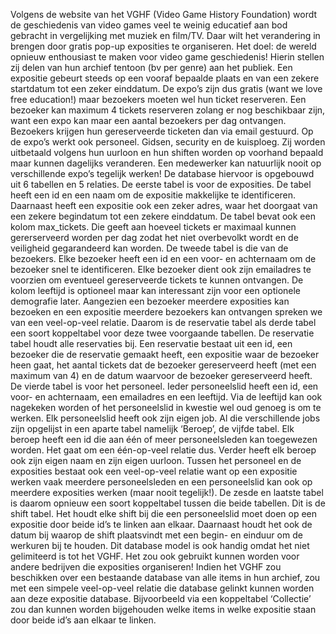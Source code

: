 
Volgens de website van het VGHF (Video Game History Foundation) wordt de geschiedenis van video games veel te weinig educatief aan bod gebracht in vergelijking met muziek en film/TV. Daar wilt het verandering in brengen door gratis pop-up exposities te organiseren. Het doel: de wereld opnieuw enthousiast te maken voor video game geschiedenis! Hierin stellen zij delen van hun archief tentoon (bv per genre) aan het publiek. Een expositie gebeurt steeds op een vooraf bepaalde plaats en van een zekere startdatum tot een zeker einddatum. De expo’s zijn dus gratis (want we love free education!) maar bezoekers moeten wel hun ticket reserveren. Een bezoeker kan maximum 4 tickets reserveren zolang er nog beschikbaar zijn, want een expo kan maar een aantal bezoekers per dag ontvangen. Bezoekers krijgen hun gereserveerde ticketen dan via email gestuurd.
Op de expo’s werkt ook personeel. Gidsen, security en de kuisploeg. Zij worden uitbetaald volgens hun uurloon en hun shiften worden op voorhand bepaald maar kunnen dagelijks veranderen. Een medewerker kan natuurlijk nooit op verschillende expo’s tegelijk werken!
De database hiervoor is opgebouwd uit 6 tabellen en 5 relaties.
De eerste tabel is voor de exposities. De tabel heeft een id en een naam om de expositie makkelijke te identificeren. Daarnaast heeft een expositie ook een zeker adres, waar het doorgaat van een zekere begindatum tot een zekere einddatum. De tabel bevat ook een kolom max_tickets. Die geeft aan hoeveel tickets er maximaal kunnen gererserveerd worden per dag zodat het niet overbevolkt wordt en de veiligheid gegarandeerd kan worden.
De tweede tabel is die van de bezoekers. Elke bezoeker heeft een id en een voor- en achternaam om de bezoeker snel te identificeren. Elke bezoeker dient ook zijn emailadres te voorzien om eventueel gereserveerde tickets te kunnen ontvangen. De kolom leeftijd is optioneel maar kan interessant zijn voor een optionele demografie later.
Aangezien een bezoeker meerdere exposities kan bezoeken en een expositie meerdere bezoekers kan ontvangen spreken we van een veel-op-veel relatie. Daarom is de reservatie tabel als derde tabel een soort koppeltabel voor deze twee voorgaande tabellen. De reservatie tabel houdt alle reservaties bij. Een reservatie bestaat uit een id, een bezoeker die de reservatie gemaakt heeft, een expositie waar de bezoeker heen gaat, het aantal tickets dat de bezoeker gereserveerd heeft (met een maximum van 4) en de datum waarvoor de bezoeker gereserveerd heeft.
De vierde tabel is voor het personeel. Ieder personeelslid heeft een id, een voor- en achternaam, een emailadres en een leeftijd. Via de leeftijd kan ook nagekeken worden of het personeelslid in kwestie wel oud genoeg is om te werken. 
Elk personeelslid heeft ook zijn eigen job. Al die verschillende jobs zijn opgelijst in een aparte tabel namelijk ‘Beroep’, de vijfde tabel. Elk beroep heeft een id die aan één of meer personeelsleden kan toegewezen worden. Het gaat om een één-op-veel relatie dus. Verder heeft elk beroep ook zijn eigen naam en zijn eigen uurloon. 
Tussen het personeel en de exposities bestaat ook een veel-op-veel relatie want op een expositie werken vaak meerdere personeelsleden en een personeelslid kan ook op meerdere exposities werken (maar nooit tegelijk!).
De zesde en laatste tabel is daarom opnieuw een soort koppeltabel tussen die beide tabellen. Dit is de shift tabel. Het houdt elke shift bij die een personeelslid moet doen op een expositie door beide id’s te linken aan elkaar. Daarnaast houdt het ook de datum bij waarop de shift plaatsvindt met een begin- en einduur om de werkuren bij te houden.
Dit database model is ook handig omdat het niet gelimiteerd is tot het VGHF. Het zou ook gebruikt kunnen worden voor andere bedrijven die exposities organiseren! 
Indien het VGHF zou beschikken over een bestaande database van alle items in hun archief, zou met een simpele veel-op-veel relatie die database gelinkt kunnen worden aan deze expositie database. Bijvoorbeeld via een koppeltabel ‘Collectie’ zou dan kunnen worden bijgehouden welke items in welke expositie staan door beide id’s aan elkaar te linken.








